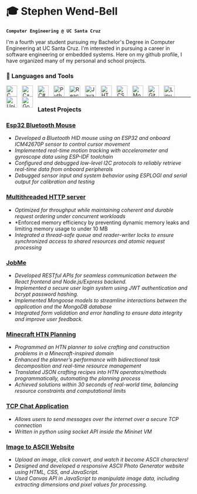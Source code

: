 # 🎓 Stephen Wend-Bell

**`Computer Engineering @ UC Santa Cruz`**

I'm a fourth year student pursuing my Bachelor's Degree in Computer Engineering at UC Santa Cruz. I'm interested in pursuing a career in software engineering or embedded systems.
Here on my github profile, I have organized many of my personal and school projects.

### 🧰 Languages and Tools

<img align="left" alt="C" width="30px" style="padding-right:10px;" src="https://cdn.jsdelivr.net/gh/devicons/devicon@latest/icons/c/c-original.svg" />
<img align="left" alt="C++" width="30px" style="padding-right:10px;" src="https://cdn.jsdelivr.net/gh/devicons/devicon@latest/icons/cplusplus/cplusplus-original.svg" />
<img align="left" alt="C#" width="30px" style="padding-right:10px;" src="https://cdn.jsdelivr.net/gh/devicons/devicon@latest/icons/csharp/csharp-original.svg" />
<img align="left" alt="Python" width="30px" style="padding-right:10px;" src="https://cdn.jsdelivr.net/gh/devicons/devicon/icons/python/python-plain.svg" />
<img align="left" alt="React" width="30px" style="padding-right:10px;" src="https://cdn.jsdelivr.net/gh/devicons/devicon@latest/icons/react/react-original.svg" />
<img align="left" alt="JavaScript" width="30px" style="padding-right:10px;" src="https://cdn.jsdelivr.net/gh/devicons/devicon/icons/javascript/javascript-plain.svg" />
<img align="left" alt="HTML" width="30px" style="padding-right:10px;" src="https://cdn.jsdelivr.net/gh/devicons/devicon@latest/icons/html5/html5-original.svg" />
<img align="left" alt="CSS" width="30px" style="padding-right:10px;" src="https://cdn.jsdelivr.net/gh/devicons/devicon@latest/icons/css3/css3-original.svg" />
<img align="left" alt="MongoDB" width="30px" style="padding-right:10px;" src="https://cdn.jsdelivr.net/gh/devicons/devicon@latest/icons/mongodb/mongodb-original-wordmark.svg" />
<img align="left" alt="Git" width="30px" style="padding-right:10px;" src="https://cdn.jsdelivr.net/gh/devicons/devicon/icons/git/git-original.svg" />
<img align="left" alt="Linux" width="30px" style="padding-right:10px;" src="https://cdn.jsdelivr.net/gh/devicons/devicon/icons/linux/linux-original.svg" />
<img align="left" alt="Unity" width="30px" style="padding-right:10px;" src="https://cdn.jsdelivr.net/gh/devicons/devicon@latest/icons/unity/unity-original.svg" />
<img align="left" alt="Godot" width="30px" style="padding-right:10px;" src="https://cdn.jsdelivr.net/gh/devicons/devicon@latest/icons/godot/godot-original.svg" />
<br />

---
### Latest Projects

### [Esp32 Bluetooth Mouse][mouse_link]
* *Developed a Bluetooth HID mouse using an ESP32 and onboard ICM42670P sensor to control cursor movement*
* *Implemented real-time motion tracking with accelerometer and gyroscope data using ESP-IDF toolchain*
* *Configured and debugged low-level I2C protocols to reliably retrieve real-time data from onboard peripherals*
* *Debugged sensor input and system behavior using ESPLOGI and serial output for calibration and testing*

### [Multithreaded HTTP server][main_link]
* *Optimized for throughput while maintaining coherent and durable request ordering under concurrent workloads*
* *Enforced memory efficiency by preventing dynamic memory leaks and limiting memory usage to under 10 MB
* *Integrated a thread-safe queue and reader-writer locks to ensure synchronized access to shared resources and
atomic request processing*

### [JobMe][JobMe_repo_link] 
* *Developed RESTful APIs for seamless communication between the React frontend and Node.js/Express backend.*
* *Implemented a secure user login system using JWT authentication and bcrypt password hashing.*
* *Implemented Mongoose models to streamline interactions between the application and the MongoDB database*
* *Integrated form validation and error handling to ensure data integrity and improve user feedback.*

### [Minecraft HTN Planning][main_link]
* *Programmed an HTN planner to solve crafting and construction problems in a Minecraft-inspired domain*
* *Enhanced the planner’s performance with bidirectional task decomposition and real-time resource management*
* *Translated JSON crafting recipes into HTN operators/methods programmatically, automating the planning process*
* *Achieved solutions within 30 seconds of real-world time, balancing resource constraints and computational limits*


### [TCP Chat Application][tcp_link]
* *Allows users to send messages over the internet over a secure TCP connection*
* *Written in python using socket API inside the Mininet VM*

### [Image to ASCII Website][ascii_link]
* *Upload an image, click convert, and watch it become ASCII characters!*
* *Designed and developed a responsive ASCII Photo Generator website using HTML, CSS, and JavaScript.*
* *Used Canvas API in JavaScript to manipulate image data, including extracting dimensions and pixel values for processing.*
  


[main_link]: https://github.com/Stephenwb1
[mouse_link]: https://github.com/Stephenwb1/cse121_lab4
[tcp_link]: https://github.com/Stephenwb1/TCP-Chat-Application
[ascii_link]: https://github.com/Stephenwb1/Stephenwb1.github.io
[web_link]: https://stephenwb1.github.io/index.html
[JobMe_repo_link]: https://github.com/Stephenwb1/Application-Tracker

